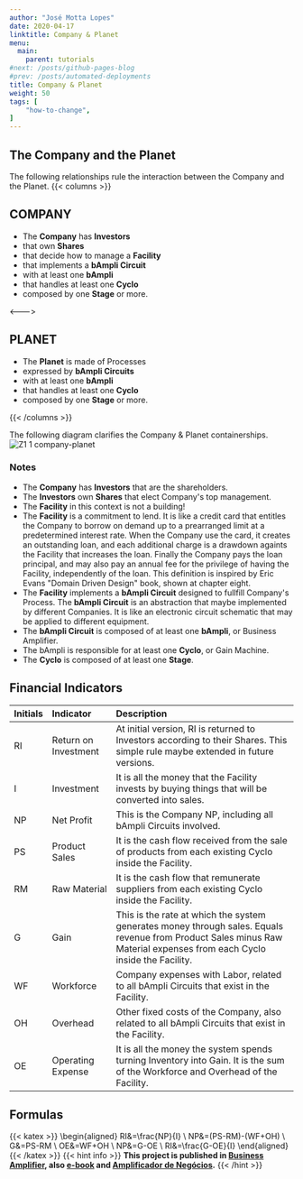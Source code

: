 ```yaml
---
author: "José Motta Lopes"
date: 2020-04-17
linktitle: Company & Planet
menu:
  main:
    parent: tutorials
#next: /posts/github-pages-blog
#prev: /posts/automated-deployments
title: Company & Planet
weight: 50
tags: [
    "how-to-change",
]
---
```

## The Company and the Planet

The following relationships rule the interaction between the Company and the Planet.
{{< columns >}}

## COMPANY

- The **Company** has **Investors**
- that own **Shares**
- that decide how to manage a **Facility**
- that implements a **bAmpli Circuit**
- with at least one **bAmpli**
- that handles at least one **Cyclo**
- composed by one **Stage** or more.

<--->

## PLANET

- The **Planet** is made of Processes
- expressed by **bAmpli Circuits**
- with at least one **bAmpli**
- that handles at least one **Cyclo**
- composed by one **Stage** or more.

{{< /columns >}}

The following diagram clarifies the Company & Planet containerships.
![Z1 1 company-planet](https://user-images.githubusercontent.com/86032/79578885-34aa0580-809d-11ea-9acd-e717a20eebfe.png)

### Notes

- The **Company** has **Investors** that are the shareholders.
- The **Investors** own **Shares** that elect Company's top management.
- The **Facility** in this context is not a building!
- The **Facility** is a commitment to lend. It is like a credit card that entitles the Company to borrow on demand up to a prearranged limit at a predetermined interest rate. When the Company use the card, it creates an outstanding loan, and each additional charge is a drawdown againts the Facility that increases the loan. Finally the Company pays the loan principal, and may also pay an annual fee for the privilege of having the Facility, independently of the loan. This definition is inspired by Eric Evans "Domain Driven Design" book, shown at chapter eight.
- The **Facility** implements a **bAmpli Circuit** designed to fullfill Company's Process. The **bAmpli Circuit** is an abstraction that maybe implemented by  different Companies. It is like an electronic circuit schematic that may be applied to different equipment.
- The **bAmpli Circuit** is composed of at least one **bAmpli**, or Business Amplifier.
- The bAmpli is responsible for at least one **Cyclo**, or Gain Machine.
- The **Cyclo** is composed of at least one **Stage**.

## Financial Indicators

Initials | Indicator | Description
--- | :--- | :---
RI | Return on Investment | At initial version, RI is returned to Investors according to their Shares. This simple rule maybe extended in future versions.
I | Investment | It is all the money that the Facility invests by buying things that will be converted into sales.
NP | Net Profit | This is the Company NP, including all bAmpli Circuits involved.
PS | Product Sales | It is the cash flow received from the sale of products from each existing Cyclo inside the Facility.
RM | Raw Material | It is the cash flow that remunerate suppliers from each existing Cyclo inside the Facility.
G | Gain | This is the rate at which the system generates money through sales. Equals revenue from Product Sales minus Raw Material expenses from each Cyclo inside the Facility.
WF | Workforce | Company expenses with Labor, related to all bAmpli Circuits that exist in the Facility.
OH | Overhead | Other fixed costs of the Company, also related to all bAmpli Circuits that exist in the Facility.
OE | Operating Expense | It is all the money the system spends turning Inventory into Gain. It is the sum of the Workforce and Overhead of the Facility.

## Formulas

{{< katex >}}
\begin{aligned}
   RI&=\frac{NP}{I} \\
   NP&=(PS-RM)-(WF+OH) \\
   G&=PS-RM \\
   OE&=WF+OH \\
   NP&=G-OE \\
   RI&=\frac{G-OE}{I}
\end{aligned}
{{< /katex >}}
{{< hint info >}}
**This project is published in [Business Amplifier](https://www.amazon.com/Business-Amplifier-M-Sc-Motta-Lopes/dp/B083XGK14Q), also [e-book](https://www.amazon.com/Business-Amplifier-Jose-Motta-Lopes-ebook-dp-B086L6V6QY/dp/B086L6V6QY/) and [Amplificador de Negócios](https://www.amazon.com/M-Sc-Jose-Motta-Lopes/dp/8592301009).**
{{< /hint >}}
